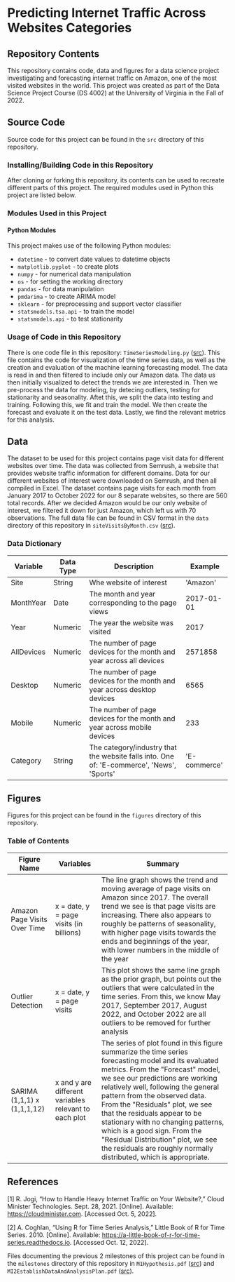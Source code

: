 # Predicting Internet Traffic Across Websites Categories

## Repository Contents

This repository contains code, data and figures for a data science project investigating and forecasting internet traffic on Amazon, one of the most visited websites in the world. This project was created as part of the Data Science Project Course (DS 4002) at the University of Virginia in the Fall of 2022.

## Source Code

Source code for this project can be found in the `src` directory of this repository.

### Installing/Building Code in this Repository

After cloning or forking this repository, its contents can be used to recreate different parts of this project. The required modules used in Python this project are listed below.

### Modules Used in this Project

#### Python Modules

This project makes use of the following Python modules:
- `datetime` - to convert date values to datetime objects
- `matplotlib.pyplot` - to create plots
- `numpy` - for numerical data manipulation
- `os` - for setting the working directory
- `pandas` - for data manipulation
- `pmdarima` - to create ARIMA model
- `sklearn` - for preprocessing and support vector classifier
- `statsmodels.tsa.api` - to train the model
- `statsmodels.api` - to test stationarity

### Usage of Code in this Repository

There is one code file in this repository: `TimeSeriesModeling.py` ([src](src/TimeSeriesModeling.py)). This file contains the code for visualization of the time series data, as well as the creation and evaluation of the machine learning forecasting model. The data is read in and then filtered to include only our Amazon data. The data us then initially visualized to detect the trends we are interested in. Then we pre-process the data for modeling, by detecing outliers, testing for stationarity and seasonality. Aftet this, we split the data into testing and training. Following this, we fit and train the model. We then create the forecast and evaluate it on the test data. Lastly, we find the relevant metrics for this analysis.

## Data

The dataset to be used for this project contains page visit data for different websites over time. The data was collected from Semrush, a website that provides website traffic information for different domains. Data for our different websites of interest were downloaded on Semrush, and then all compiled in Excel. The dataset contains page visits for each month from January 2017 to October 2022 for our 8 separate websites, so there are 560 total records. After we decided Amazon would be our only website of interest, we filtered it down for just Amazon, which left us with 70 observations. The full data file can be found in CSV format in the `data` directory of this repository in `siteVisitsByMonth.csv` ([src](data/siteVisitsByMonth.csv)).

### Data Dictionary

| Variable | Data Type | Description | Example |
|----------|-----------|-------------|---------|
| Site | String | Whe website of interest | 'Amazon' |
| MonthYear | Date | The month and year corresponding to the page views | 2017-01-01 |
| Year | Numeric | The year the website was visited | 2017 |
| AllDevices | Numeric | The number of page devices for the month and year across all devices | 2571858 |
| Desktop | Numeric | The number of page devices for the month and year across desktop devices | 6565 |
| Mobile | Numeric | The number of page devices for the month and year across mobile devices | 233 |
| Category | String | The category/industry that the website falls into. One of: 'E-commerce', 'News', 'Sports' | 'E-commerce'

## Figures

Figures for this project can be found in the `figures` directory of this repository.

### Table of Contents

| Figure Name | Variables | Summary |
|-------------|-----------|---------|
| Amazon Page Visits Over Time | x = date, y = page visits (in billions) | The line graph shows the trend and moving average of page visits on Amazon since 2017. The overall trend we see is that page visits are increasing. There also appears to roughly be patterns of seasonality, with higher page visits towards the ends and beginnings of the year, with lower numbers in the middle of the year |
| Outlier Detection | x = date, y = page visits | This plot shows the same line graph as the prior graph, but points out the outliers that were calculated in the time series. From this, we know May 2017, September 2017, August 2022, and October 2022 are all outliers to be removed for further analysis |
| SARIMA (1,1,1) x (1,1,1,12) | x and y are different variables relevant to each plot | The series of plot found in this figure summarize the time series forecasting model and its evaluated metrics. From the "Forecast" model, we see our predictions are working relatively well, following the general pattern from the observed data. From the "Residuals" plot, we see that the residuals appear to be stationary with no changing patterns, which is a good sign. From the "Residual Distribution" plot, we see the residuals are roughly normally distributed, which is appropriate. |

## References

[1] R. Jogi, “How to Handle Heavy Internet Traffic on Your Website?,” Cloud Minister Technologies. Sept. 28, 2021. [Online]. Available: https://cloudminister.com. [Accessed Oct. 5, 2022].

[2] A. Coghlan, “Using R for Time Series Analysis,” Little Book of R for Time Series. 2010. [Online]. Available: https://a-little-book-of-r-for-time-series.readthedocs.io. [Accessed Oct. 12, 2022].

Files documenting the previous 2 milestones of this project can be found in the `milestones` directory of this repository in `M1Hypothesis.pdf` ([src](milestones/MI1Hypothesis.pdf)) and `MI2EstablishDataAndAnalysisPlan.pdf` ([src](milestones/MI2EstablishDataAndAnalysisPlan.pdf)).